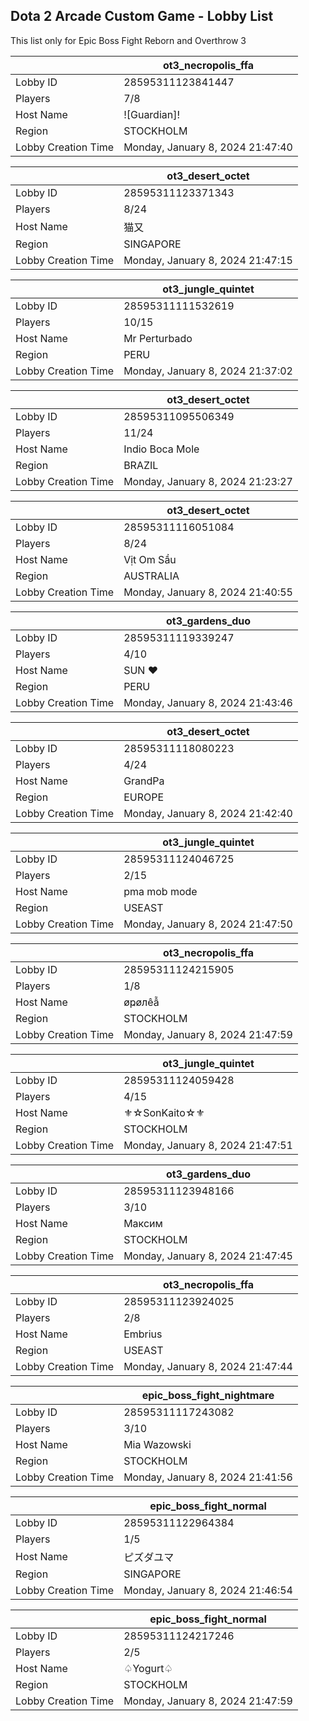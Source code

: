 ## Dota 2 Arcade Custom Game - Lobby List

This list only for Epic Boss Fight Reborn and Overthrow 3

|  | ot3_necropolis_ffa |
| ------ | ------ |
| Lobby ID | 28595311123841447 |
| Players | 7/8 |
| Host Name | ![Guardian]! |
| Region | STOCKHOLM |
| Lobby Creation Time | Monday, January 8, 2024 21:47:40 |


|  | ot3_desert_octet |
| ------ | ------ |
| Lobby ID | 28595311123371343 |
| Players | 8/24 |
| Host Name | 猫又 |
| Region | SINGAPORE |
| Lobby Creation Time | Monday, January 8, 2024 21:47:15 |


|  | ot3_jungle_quintet |
| ------ | ------ |
| Lobby ID | 28595311111532619 |
| Players | 10/15 |
| Host Name | Mr Perturbado |
| Region | PERU |
| Lobby Creation Time | Monday, January 8, 2024 21:37:02 |


|  | ot3_desert_octet |
| ------ | ------ |
| Lobby ID | 28595311095506349 |
| Players | 11/24 |
| Host Name | Indio Boca Mole |
| Region | BRAZIL |
| Lobby Creation Time | Monday, January 8, 2024 21:23:27 |


|  | ot3_desert_octet |
| ------ | ------ |
| Lobby ID | 28595311116051084 |
| Players | 8/24 |
| Host Name | Vịt Om Sầu |
| Region | AUSTRALIA |
| Lobby Creation Time | Monday, January 8, 2024 21:40:55 |


|  | ot3_gardens_duo |
| ------ | ------ |
| Lobby ID | 28595311119339247 |
| Players | 4/10 |
| Host Name | SUN ♥ |
| Region | PERU |
| Lobby Creation Time | Monday, January 8, 2024 21:43:46 |


|  | ot3_desert_octet |
| ------ | ------ |
| Lobby ID | 28595311118080223 |
| Players | 4/24 |
| Host Name | GrandPa |
| Region | EUROPE |
| Lobby Creation Time | Monday, January 8, 2024 21:42:40 |


|  | ot3_jungle_quintet |
| ------ | ------ |
| Lobby ID | 28595311124046725 |
| Players | 2/15 |
| Host Name | pma mob mode |
| Region | USEAST |
| Lobby Creation Time | Monday, January 8, 2024 21:47:50 |


|  | ot3_necropolis_ffa |
| ------ | ------ |
| Lobby ID | 28595311124215905 |
| Players | 1/8 |
| Host Name | øҏøлêẫ |
| Region | STOCKHOLM |
| Lobby Creation Time | Monday, January 8, 2024 21:47:59 |


|  | ot3_jungle_quintet |
| ------ | ------ |
| Lobby ID | 28595311124059428 |
| Players | 4/15 |
| Host Name | ⚜☆SonKaito☆⚜ |
| Region | STOCKHOLM |
| Lobby Creation Time | Monday, January 8, 2024 21:47:51 |


|  | ot3_gardens_duo |
| ------ | ------ |
| Lobby ID | 28595311123948166 |
| Players | 3/10 |
| Host Name | Максим |
| Region | STOCKHOLM |
| Lobby Creation Time | Monday, January 8, 2024 21:47:45 |


|  | ot3_necropolis_ffa |
| ------ | ------ |
| Lobby ID | 28595311123924025 |
| Players | 2/8 |
| Host Name | Embrius |
| Region | USEAST |
| Lobby Creation Time | Monday, January 8, 2024 21:47:44 |


|  | epic_boss_fight_nightmare |
| ------ | ------ |
| Lobby ID | 28595311117243082 |
| Players | 3/10 |
| Host Name | Mia Wazowski |
| Region | STOCKHOLM |
| Lobby Creation Time | Monday, January 8, 2024 21:41:56 |


|  | epic_boss_fight_normal |
| ------ | ------ |
| Lobby ID | 28595311122964384 |
| Players | 1/5 |
| Host Name | ピズダユマ |
| Region | SINGAPORE |
| Lobby Creation Time | Monday, January 8, 2024 21:46:54 |


|  | epic_boss_fight_normal |
| ------ | ------ |
| Lobby ID | 28595311124217246 |
| Players | 2/5 |
| Host Name | ♤Yogurt♤ |
| Region | STOCKHOLM |
| Lobby Creation Time | Monday, January 8, 2024 21:47:59 |


